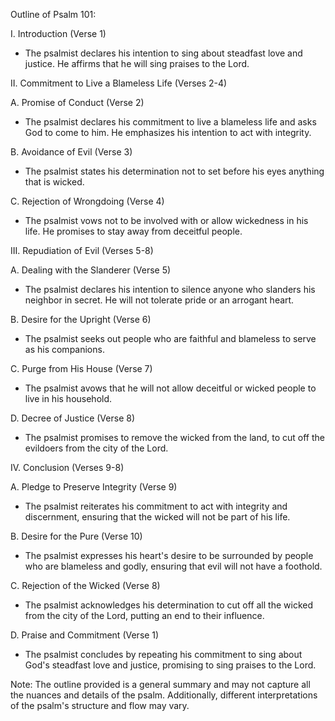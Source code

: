 Outline of Psalm 101:

I. Introduction (Verse 1)

- The psalmist declares his intention to sing about steadfast love and justice. He affirms that he will sing praises to the Lord.

II. Commitment to Live a Blameless Life (Verses 2-4)

A. Promise of Conduct (Verse 2)
- The psalmist declares his commitment to live a blameless life and asks God to come to him. He emphasizes his intention to act with integrity.

B. Avoidance of Evil (Verse 3)
- The psalmist states his determination not to set before his eyes anything that is wicked.

C. Rejection of Wrongdoing (Verse 4)
- The psalmist vows not to be involved with or allow wickedness in his life. He promises to stay away from deceitful people.

III. Repudiation of Evil (Verses 5-8)

A. Dealing with the Slanderer (Verse 5)
- The psalmist declares his intention to silence anyone who slanders his neighbor in secret. He will not tolerate pride or an arrogant heart.

B. Desire for the Upright (Verse 6)
- The psalmist seeks out people who are faithful and blameless to serve as his companions.

C. Purge from His House (Verse 7)
- The psalmist avows that he will not allow deceitful or wicked people to live in his household.

D. Decree of Justice (Verse 8)
- The psalmist promises to remove the wicked from the land, to cut off the evildoers from the city of the Lord.

IV. Conclusion (Verses 9-8)

A. Pledge to Preserve Integrity (Verse 9)
- The psalmist reiterates his commitment to act with integrity and discernment, ensuring that the wicked will not be part of his life.

B. Desire for the Pure (Verse 10)
- The psalmist expresses his heart's desire to be surrounded by people who are blameless and godly, ensuring that evil will not have a foothold.

C. Rejection of the Wicked (Verse 8)
- The psalmist acknowledges his determination to cut off all the wicked from the city of the Lord, putting an end to their influence.

D. Praise and Commitment (Verse 1)
- The psalmist concludes by repeating his commitment to sing about God's steadfast love and justice, promising to sing praises to the Lord.

Note: The outline provided is a general summary and may not capture all the nuances and details of the psalm. Additionally, different interpretations of the psalm's structure and flow may vary.